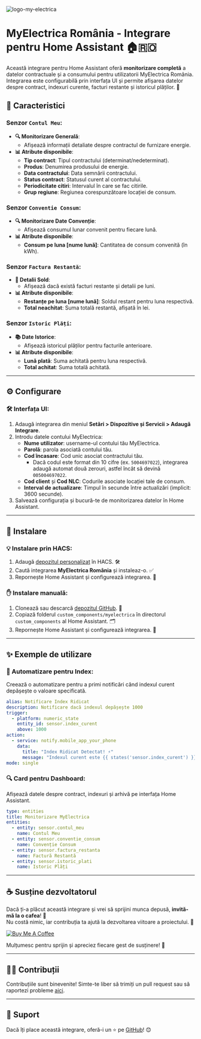
![logo-my-electrica](https://github.com/user-attachments/assets/4f8abcd2-b470-4521-918e-036fc8e7354c)

# MyElectrica România - Integrare pentru Home Assistant 🏠🇷🇴

Această integrare pentru Home Assistant oferă **monitorizare completă** a datelor contractuale și a consumului pentru utilizatorii MyElectrica România. Integrarea este configurabilă prin interfața UI și permite afișarea datelor despre contract, indexuri curente, facturi restante și istoricul plăților. 🚀

## 🌟 Caracteristici

### Senzor `Contul Meu`:
  - **🔍 Monitorizare Generală**:
      - Afișează informații detaliate despre contractul de furnizare energie.
  - **📊 Atribute disponibile**:
      - **Tip contract**: Tipul contractului (determinat/nedeterminat).
      - **Produs**: Denumirea produsului de energie.
      - **Data contractului**: Data semnării contractului.
      - **Status contract**: Statusul curent al contractului.
      - **Periodicitate citiri**: Intervalul în care se fac citirile.
      - **Grup regiune**: Regiunea corespunzătoare locației de consum.

### Senzor `Conventie Consum`:
  - **🔍 Monitorizare Date Convenție**:
      - Afișează consumul lunar convenit pentru fiecare lună.
  - **📊 Atribute disponibile**:
      - **Consum pe luna [nume lună]**: Cantitatea de consum convenită (în kWh).

### Senzor `Factura Restantă`:
- **📄 Detalii Sold**:
  - Afișează dacă există facturi restante și detalii pe luni.
- **📊 Atribute disponibile**:
  - **Restanțe pe luna [nume lună]**: Soldul restant pentru luna respectivă.
  - **Total neachitat**: Suma totală restantă, afișată în lei.

### Senzor `Istoric Plăți`:
- **📚 Date Istorice**:
  - Afișează istoricul plăților pentru facturile anterioare.
- **📊 Atribute disponibile**:
  - **Lună plată**: Suma achitată pentru luna respectivă.
  - **Total achitat**: Suma totală achitată.

---

## ⚙️ Configurare

### 🛠️ Interfața UI:
1. Adaugă integrarea din meniul **Setări > Dispozitive și Servicii > Adaugă Integrare**.
2. Introdu datele contului MyElectrica:
   - **Nume utilizator**: username-ul contului tău MyElectrica.
   - **Parolă**: parola asociată contului tău.
   - **Cod încasare**: Cod unic asociat contractului tău.
     - Dacă codul este format din 10 cifre (ex. `5004697022`), integrarea adaugă automat două zerouri, astfel încât să devină `005004697022`.
   - **Cod client** și **Cod NLC**: Codurile asociate locației tale de consum.
   - **Interval de actualizare**: Timpul în secunde între actualizări (implicit: 3600 secunde).
3. Salvează configurația și bucură-te de monitorizarea datelor în Home Assistant.

---

## 🚀 Instalare

### 💡 Instalare prin HACS:
1. Adaugă [depozitul personalizat](https://github.com/cnecrea/myelectrica) în HACS. 🛠️
2. Caută integrarea **MyElectrica România** și instaleaz-o. ✅
3. Repornește Home Assistant și configurează integrarea. 🔄

### ✋ Instalare manuală:
1. Clonează sau descarcă [depozitul GitHub](https://github.com/cnecrea/myelectrica). 📂
2. Copiază folderul `custom_components/myelectrica` în directorul `custom_components` al Home Assistant. 🗂️
3. Repornește Home Assistant și configurează integrarea. 🔧

---

## ✨ Exemple de utilizare

### 🔔 Automatizare pentru Index:
Creează o automatizare pentru a primi notificări când indexul curent depășește o valoare specificată.

```yaml
alias: Notificare Index Ridicat
description: Notificare dacă indexul depășește 1000
trigger:
  - platform: numeric_state
    entity_id: sensor.index_curent
    above: 1000
action:
  - service: notify.mobile_app_your_phone
    data:
      title: "Index Ridicat Detectat! ⚡"
      message: "Indexul curent este {{ states('sensor.index_curent') }}."
mode: single
```

### 🔍 Card pentru Dashboard:
Afișează datele despre contract, indexuri și arhivă pe interfața Home Assistant.

```yaml
type: entities
title: Monitorizare MyElectrica
entities:
  - entity: sensor.contul_meu
    name: Contul Meu
  - entity: sensor.conventie_consum
    name: Convenție Consum
  - entity: sensor.factura_restanta
    name: Factură Restantă
  - entity: sensor.istoric_plati
    name: Istoric Plăți
```

---

## ☕ Susține dezvoltatorul

Dacă ți-a plăcut această integrare și vrei să sprijini munca depusă, **invită-mă la o cafea**! 🫶  
Nu costă nimic, iar contribuția ta ajută la dezvoltarea viitoare a proiectului. 🙌  

[![Buy Me A Coffee](https://img.shields.io/badge/Buy%20Me%20A%20Coffee-Susține%20dezvoltatorul-orange?style=for-the-badge&logo=buy-me-a-coffee)](https://buymeacoffee.com/cnecrea)

Mulțumesc pentru sprijin și apreciez fiecare gest de susținere! 🤗

--- 

## 🧑‍💻 Contribuții

Contribuțiile sunt binevenite! Simte-te liber să trimiți un pull request sau să raportezi probleme [aici](https://github.com/cnecrea/myelectrica/issues).

---

## 🌟 Suport
Dacă îți place această integrare, oferă-i un ⭐ pe [GitHub](https://github.com/cnecrea/myelectrica/)! 😊

